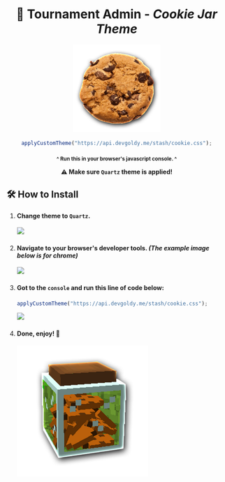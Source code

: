 

<div align="center">

  # 🍪 Tournament Admin - *Cookie Jar Theme*

  <a href="https://api.devgoldy.me/stash/cookie.css">
    <img width="200px" src="./assets/cookie.png">
  </a>
  
  ```javascript
  applyCustomTheme("https://api.devgoldy.me/stash/cookie.css");
  ```
  <sub>**^ Run this in your browser's javascript console. ^**</sub>
  
  **⚠ Make sure ``Quartz`` theme is applied!**

</div>

## 🛠 How to Install

1. #### Change theme to ``Quartz``.

	<img width="500px" src="./assets/theme_select.png">


2. #### Navigate to your browser's developer tools. *(The example image below is for chrome)*

	<img width="500px" src="./assets/go_to_dev_tools.png">


3. #### Got to the ``console`` and run this line of code below:

	```javascript
	applyCustomTheme("https://api.devgoldy.me/stash/cookie.css");
	```

	<img width="500px" src="./assets/run_apply_cmd.png">

4. #### Done, enjoy! 🥰

	<img width="300px" src="./assets/cookie_jar.png">
